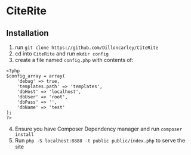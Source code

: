 # CiteRite

## Installation
1. run `git clone https://github.com/Dilloncarley/CiteRite`
2. cd into `CiteRite` and run `mkdir config`
3. create a file named `config.php` with contents of:
```
<?php
$config_array = array(
    'debug' => true,
    'templates.path' => 'templates',
    'dbHost' => 'localhost',
    'dbUser' => 'root',
    'dbPass' => '',
    'dbName' => 'test'
);
?>
```
4. Ensure you have Composer Dependency manager and run `composer install` 
5. Run `php -S localhost:8888 -t public public/index.php` to serve the site
